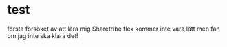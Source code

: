 # test
första
försöket av att lära mig Sharetribe flex
kommer inte vara lätt men fan om jag inte ska klara det!
